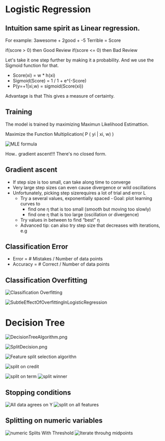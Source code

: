 # Logistic Regression

## Intuition same spirit as Linear regression. 

For example: 3awesome + 2good +  -5 Terrible = Score

if(score  >   0) then Good Review
if(score  <=   0) then Bad Review

Let's take it one step further by making it a probability. And we use the Sigmoid function for that.

- Score(xi)	=	w * h(xi)
- Sigmoid(Score) = 1 / 1 + e^(-Score)
- P(y=+1|xi,w) = sigmoid(Score(xi))

Advantage is that This gives a measure of certainty. 

## Training

The model is trained by maximizing Maximun Likelihood Estimattion.

Maximize the Function Multiplication(  P ( yi | xi, w) )

![MLE formula](MLE.png "MLE")

How.. gradient ascent!!! There's no closed form. 

## Gradient ascent
- If step size is too small, can take along time to converge
- Very large step sizes can even cause divergence or wild oscillations
- Unfortunately, picking step sizerequires a lot of trial and error L
    - Try a several values, exponentially spaced
    - Goal: plot learning curves to    
        - find one η that is too small (smooth but moving too slowly)
        - find one η that is too large (oscillation or divergence)
    - Try values in between to find “best” η
    - Advanced tip: can also try step size that decreases with iterations, e.g

## Classification Error

- Error = # Mistakes / Number of data points
- Accuracy = # Correct  / Number of data points

## Classification Overfitting 

![Classification Overfitting](classificationOverfitting.png "Classification Overfitting")

![SubtleEffectOfOverfittingInLogisticRegression](SubtleEffectOfOverfittingInLogisticRegression.png)

# Decision Tree

![DecisionTreeAlgorithm.png](DecisionTreeAlgorithm.png "Decision Tree basic Algorithm")

![SplitDecision.png](SplitDecision.png "How to split")


![Feature split selection algorithn](FeatureSplitselectionAlgorithm.jpg)

![split on credit](splitOnCredit.jpg)

![split on term ](SplitOnTerm.jpg)
![split winner ](SplitWinner.jpg)

## Stopping conditions

![All data agrees on Y](stoppingCondition1.jpg)
![split on all features](stoppingCondition2.jpg)


## Splitting on numeric variables

![numeric Splits With Threshold](numericSplitsWithThreshold.jpg)
![Iterate throuhg midpoints](finiteNumberOfSplits.jpg)
